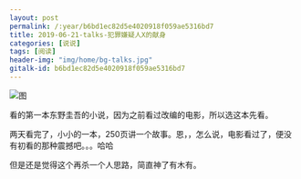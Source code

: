 ```yaml
---
layout: post
permalink: /:year/b6bd1ec82d5e4020918f059ae5316bd7
title: 2019-06-21-talks-犯罪嫌疑人X的献身
categories: [说说]
tags: [阅读]
header-img: "img/home/bg-talks.jpg"
gitalk-id: b6bd1ec82d5e4020918f059ae5316bd7
---
```


![图](http://image.linxingyang.net/image/note/2019/2019-01-01-talks-book/fzxyrxdxs.png)

看的第一本东野圭吾的小说，因为之前看过改编的电影，所以选这本先看。

两天看完了，小小的一本，250页讲一个故事。恩，，怎么说，电影看过了，便没有初看的那种震撼吧。。。哈哈

但是还是觉得这个再杀一个人思路，简直神了有木有。


